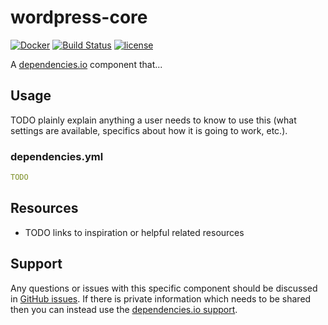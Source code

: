 # wordpress-core

[![Docker](https://img.shields.io/badge/dockerhub-wordpress--plugin-22B8EB.svg)](https://hub.docker.com/r/dependencies/wordpress-core/)
[![Build Status](https://travis-ci.org/dependencies-io/wordpress-core.svg?branch=master)](https://travis-ci.org/dependencies-io/wordpress-core)
[![license](https://img.shields.io/github/license/dependencies-io/wordpress-core.svg)](https://github.com/dependencies-io/wordpress-core/blob/master/LICENSE)

A [dependencies.io](https://www.dependencies.io) component that...

## Usage

TODO plainly explain anything a user needs to know to use this (what settings
are available, specifics about how it is going to work, etc.).

### dependencies.yml

```yml
TODO
```

## Resources

- TODO links to inspiration or helpful related resources

## Support

Any questions or issues with this specific component should be discussed in [GitHub
 issues](https://github.com/dependencies-io/wordpress-core/issues).
 If there is private information which needs to be shared then you can instead
 use the [dependencies.io support](https://app.dependencies.io/support).
